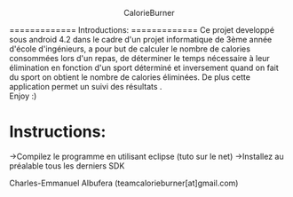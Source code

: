 <p style="text-align:center">CalorieBurner</p>
=============
Introductions:
=============
Ce projet developpé sous android 4.2 dans le cadre d'un projet informatique de 3ème année d'école d'ingénieurs, 
a pour but de calculer le nombre de calories consommées lors d'un repas, de déterminer le temps nécessaire
à leur élimination en fonction d'un sport déterminé et inversement quand on fait du sport on obtient le nombre de 
calories éliminées. De plus cette application permet un suivi des résultats .
<br> Enjoy :)

Instructions:
=============
->Compilez le programme en utilisant eclipse (tuto sur le net)
->Installez au préalable tous les derniers SDK

Charles-Emmanuel Albufera (teamcalorieburner[at]gmail.com)
